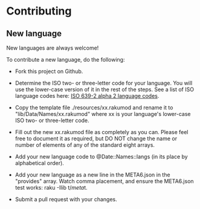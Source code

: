 # Contributing

## New language

New languages are always welcome!

To contribute a new language, do the following:

+ Fork this project on Github.

+ Determine the ISO two- or three-letter code for your language. You will
  use the lower-case version of it in the rest of the steps.
  See a list of ISO language codes here: [ISO 639-2 alpha 2 language codes](https://www.loc.gov/standards/iso639-2/php/code_list.php).

+ Copy the template file ./resources/xx.rakumod and rename it to
  "lib/Data/Names/xx.rakumod" where xx is your language's lower-case ISO
  two- or three-letter code.

+ Fill out the new xx.rakumod file as completely as you can. Please
  feel free to document it as required, but DO NOT change the name or
  number of elements of any of the standard eight arrays.

+ Add your new language code to @Date::Names::langs (in its place by alphabetical order).

+ Add your new language as a new line in the META6.json in the "provides" array. Watch comma
  placement, and ensure the META6.json test works: raku -Ilib t/*meta*t.

+ Submit a pull request with your changes.

